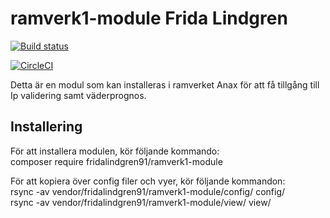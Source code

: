 # ramverk1-module Frida Lindgren

[![Build status](https://travis-ci.org/fridalindgren91/ramverk1-module.svg?branch=master)](https://travis-ci.org/fridalindgren91/ramverk1-module)

[![CircleCI](https://circleci.com/github/fridalindgren91/ramverk1-module.svg?style=svg)](https://circleci.com/github/fridalindgren91/ramverk1-module)

Detta är en modul som kan installeras i ramverket Anax för att få tillgång till Ip validering samt väderprognos.

## Installering

För att installera modulen, kör följande kommando:  
    composer require fridalindgren91/ramverk1-module 

För att kopiera över config filer och vyer, kör följande kommandon:  
    rsync -av vendor/fridalindgren91/ramverk1-module/config/ config/  
    rsync -av vendor/fridalindgren91/ramverk1-module/view/ view/
